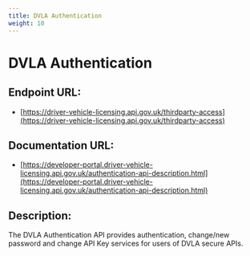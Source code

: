 ```yaml
---
title: DVLA Authentication
weight: 10
---
```


# DVLA Authentication

## Endpoint URL:
 - [https://driver-vehicle-licensing.api.gov.uk/thirdparty-access](https://driver-vehicle-licensing.api.gov.uk/thirdparty-access)

## Documentation URL:
 - [https://developer-portal.driver-vehicle-licensing.api.gov.uk/authentication-api-description.html](https://developer-portal.driver-vehicle-licensing.api.gov.uk/authentication-api-description.html)

## Description:
The DVLA Authentication API provides authentication, change/new password and change API Key services for users of DVLA secure APIs.

